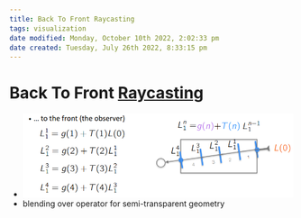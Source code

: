 ```yaml
---
title: Back To Front Raycasting
tags: visualization
date modified: Monday, October 10th 2022, 2:02:33 pm
date created: Tuesday, July 26th 2022, 8:33:15 pm
---
```


# Back To Front [Raycasting](Raycasting.md)
- ![im](images/Pasted%20image%2020220418001932.png)
- blending over operator for semi-transparent geometry



